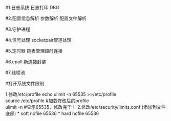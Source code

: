 
#1.日志系统
	日志打印
	DBG
	
#2.配置信息解析
	参数解析
	配置文件解析
	
#3.守护进程

#4.信号处理
	socketpair管道处理

#5.定时器
	链表管理超时连接

#6.epoll
	新连接封装

#7.线程池
	
	
	
#打开系统文件限制	

  1.修改/etc/profile 
	echo ulimit -n 65535 >>/etc/profile     
	source /etc/profile    	#加载修改后的profile  
	ulimit -n     			#显示65535，修改完毕！ 
  2.修改/etc/security/limits.conf (添加到文件底部)
	* soft nofile 65536 
	* hard nofile 65536 

   
